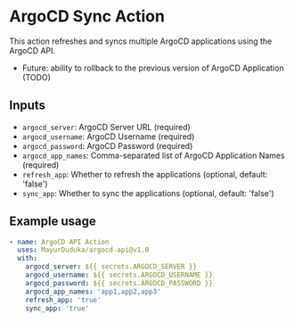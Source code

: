 # ArgoCD Sync Action

This action refreshes and syncs multiple ArgoCD applications using the ArgoCD API.
- Future: ability to rollback to the previous version of ArgoCD Application (TODO)

## Inputs

- `argocd_server`: ArgoCD Server URL (required)
- `argocd_username`: ArgoCD Username (required)
- `argocd_password`: ArgoCD Password (required)
- `argocd_app_names`: Comma-separated list of ArgoCD Application Names (required)
- `refresh_app`: Whether to refresh the applications (optional, default: 'false')
- `sync_app`: Whether to sync the applications (optional, default: 'false')

## Example usage

```yaml
- name: ArgoCD API Action
  uses: MayurDuduka/argocd-api@v1.0
  with:
    argocd_server: ${{ secrets.ARGOCD_SERVER }}
    argocd_username: ${{ secrets.ARGOCD_USERNAME }}
    argocd_password: ${{ secrets.ARGOCD_PASSWORD }}
    argocd_app_names: 'app1,app2,app3'
    refresh_app: 'true'
    sync_app: 'true'
```